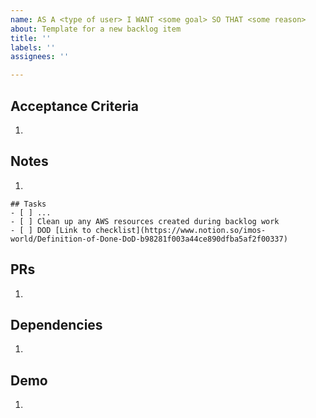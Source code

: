 ```yaml
---
name: AS A <type of user> I WANT <some goal> SO THAT <some reason>
about: Template for a new backlog item
title: ''
labels: ''
assignees: ''

---
```


## Acceptance Criteria
1.

## Notes
1.

```[tasklist]
## Tasks
- [ ] ...
- [ ] Clean up any AWS resources created during backlog work
- [ ] DOD [Link to checklist](https://www.notion.so/imos-world/Definition-of-Done-DoD-b98281f003a44ce890dfba5af2f00337)
```

## PRs
1.


## Dependencies
1.

## Demo
1.
